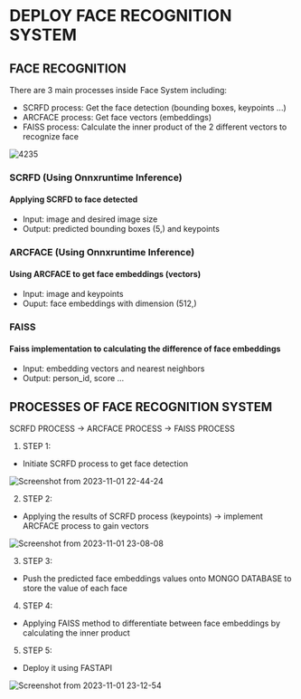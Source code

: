 # DEPLOY FACE RECOGNITION SYSTEM

## FACE RECOGNITION 

There are 3 main processes inside Face System including:
- SCRFD process: Get the face detection (bounding boxes, keypoints ...)
- ARCFACE process: Get face vectors (embeddings)
- FAISS process: Calculate the inner product of the 2 different vectors to recognize face

![4235](https://github.com/lakiet1609/face_project1/assets/116550803/48668198-0db6-4bec-83f3-848172a0f36d)

### SCRFD (Using Onnxruntime Inference)

#### Applying SCRFD to face detected 

- Input: image and desired image size
- Output: predicted bounding boxes (5,) and keypoints 


### ARCFACE (Using Onnxruntime Inference)

#### Using ARCFACE to get face embeddings (vectors)
- Input: image and keypoints
- Ouput: face embeddings with dimension (512,)


### FAISS

#### Faiss implementation to calculating the difference of face embeddings
- Input: embedding vectors and nearest neighbors
- Output: person_id, score ...


## PROCESSES OF FACE RECOGNITION SYSTEM

SCRFD PROCESS -> ARCFACE PROCESS -> FAISS PROCESS

1. STEP 1: 

- Initiate SCRFD process to get face detection

![Screenshot from 2023-11-01 22-44-24](https://github.com/lakiet1609/face_project1/assets/116550803/c9bc4cf4-4dc3-4f0f-bcbb-26dd793b1b49)

2. STEP 2:

- Applying the results of SCRFD process (keypoints) -> implement ARCFACE process to gain vectors

![Screenshot from 2023-11-01 23-08-08](https://github.com/lakiet1609/face_project1/assets/116550803/70ff6f52-9cc8-48fd-9ae2-3dfdb30cb6aa)

3. STEP 3:

- Push the predicted face embeddings values onto MONGO DATABASE to store the value of each face


4. STEP 4: 

- Applying FAISS method to differentiate between face embeddings by calculating the inner product


5. STEP 5:

- Deploy it using FASTAPI 

![Screenshot from 2023-11-01 23-12-54](https://github.com/lakiet1609/face_project1/assets/116550803/11d3ac08-f982-4c0c-91d3-61848e3e50ff)


